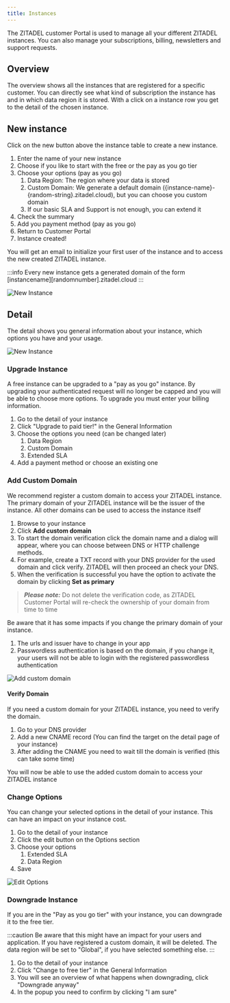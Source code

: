 ```yaml
---
title: Instances
---
```


The ZITADEL customer Portal is used to manage all your different ZITADEL instances.
You can also manage your subscriptions, billing, newsletters and support requests.

## Overview

The overview shows all the instances that are registered for a specific customer.
You can directly see what kind of subscription the instance has and in which data region it is stored.
With a click on a instance row you get to the detail of the chosen instance.

## New instance

Click on the new button above the instance table to create a new instance.

1. Enter the name of your new instance
2. Choose if you like to start with the free or the pay as you go tier
3. Choose your options (pay as you go)
   1. Data Region: The region where your data is stored
   2. Custom Domain: We generate a default domain ({instance-name}-{random-string}.zitadel.cloud), but you can choose you custom domain
   3. If our basic SLA and Support is not enough, you can extend it
4. Check the summary
5. Add you payment method (pay as you go)
6. Return to Customer Portal
7. Instance created!

You will get an email to initialize your first user of the instance and to access the new created ZITADEL instance.

:::info
Every new instance gets a generated domain of the form [instancename][randomnumber].zitadel.cloud
:::

![New Instance](/img/manuals/portal/customer_portal_new_instance.gif)

## Detail

The detail shows you general information about your instance, which options you have and your usage.

![New Instance](/img/manuals/portal/customer_portal_instance_detail.png)

### Upgrade Instance

A free instance can be upgraded to a "pay as you go" instance. By upgrading your authenticated request will no longer be capped and you will be able to choose more options. To upgrade you must enter your billing information.

1. Go to the detail of your instance
2. Click "Upgrade to paid tier!" in the General Information
3. Choose the options you need (can be changed later)
   1. Data Region
   2. Custom Domain
   3. Extended SLA
4. Add a payment method or choose an existing one

### Add Custom Domain

We recommend register a custom domain to access your ZITADEL instance.
The primary domain of your ZITADEL instance will be the issuer of the instance. All other domains can be used to access the instance itself

1. Browse to your instance
2. Click **Add custom domain**
3. To start the domain verification click the domain name and a dialog will appear, where you can choose between DNS or HTTP challenge methods.
4. For example, create a TXT record with your DNS provider for the used domain and click verify. ZITADEL will then proceed an check your DNS.
5. When the verification is successful you have the option to activate the domain by clicking **Set as primary**

> **_Please note:_** Do not delete the verification code, as ZITADEL Customer Portal will re-check the ownership of your domain from time to time

Be aware that it has some impacts if you change the primary domain of your instance.

1. The urls and issuer have to change in your app
2. Passwordless authentication is based on the domain, if you change it, your users will not be able to login with the registered passwordless authentication

![Add custom domain](/img/manuals/portal/portal_add_domain.png)

#### Verify Domain

If you need a custom domain for your ZITADEL instance, you need to verify the domain.

1. Go to your DNS provider
2. Add a new CNAME record (You can find the target on the detail page of your instance)
3. After adding the CNAME you need to wait till the domain is verified (this can take some time)

You will now be able to use the added custom domain to access your ZITADEL instance

### Change Options

You can change your selected options in the detail of your instance.
This can have an impact on your instance cost.

1. Go to the detail of your instance
2. Click the edit button on the Options section
3. Choose your options
   1. Extended SLA
   2. Data Region
4. Save

![Edit Options](/img/manuals/portal/portal_edit_options.png)

### Downgrade Instance

If you are in the "Pay as you go tier" with your instance, you can downgrade it to the free tier.

:::caution
Be aware that this might have an impact for your users and application.
If you have registered a custom domain, it will be deleted.
The data region will be set to "Global", if you have selected something else.
:::

1. Go to the detail of your instance
2. Click "Change to free tier" in the General Information
3. You will see an overview of what happens when downgrading, click "Downgrade anyway"
4. In the popup you need to confirm by clicking "I am sure"
